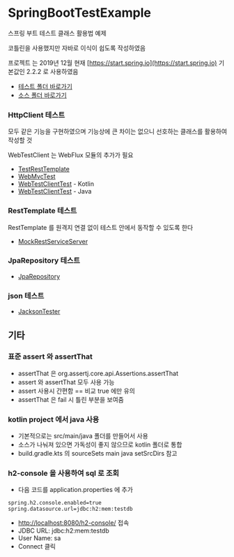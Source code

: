 # SpringBootTestExample
스프링 부트 테스트 클래스 활용법 예제 

코틀린을 사용했지만 자바로 이식이 쉽도록 작성하였음

프로젝트 는 2019년 12월 현재 [https://start.spring.io](https://start.spring.io) 기본값인 2.2.2 로 사용하였음

- [테스트 폴더 바로가기](https://github.com/rudty/SpringBootTestExample/tree/master/src/test/kotlin/org/rudtyz/tests)  
- [소스 폴더 바로가기](https://github.com/rudty/SpringBootTestExample/tree/master/src/main/kotlin/org/rudtyz/tests)

### HttpClient 테스트 
모두 같은 기능을 구현하였으며 기능상에 큰 차이는 없으니 선호하는 클래스를 활용하여 작성할 것 
 
WebTestClient 는 WebFlux 모듈의 추가가 필요 
- [TestRestTemplate](https://github.com/rudty/SpringBootTestExample/blob/master/src/test/kotlin/org/rudtyz/tests/webclient/TestRestTemplateTest.kt)
- [WebMvcTest](https://github.com/rudty/SpringBootTestExample/blob/master/src/test/kotlin/org/rudtyz/tests/webclient/WebMvcTest.kt)
- [WebTestClientTest](https://github.com/rudty/SpringBootTestExample/blob/master/src/test/kotlin/org/rudtyz/tests/webclient/WebTestClientTest1.kt) - Kotlin
- [WebTestClientTest](https://github.com/rudty/SpringBootTestExample/blob/master/src/test/kotlin/org/rudtyz/tests/webclient/WebTestClientTest2.java) - Java

### RestTemplate 테스트
RestTemplate 를 원격지 연결 없이 테스트 안에서 동작할 수 있도록 한다
- [MockRestServiceServer](https://github.com/rudty/SpringBootTestExample/blob/master/src/test/kotlin/org/rudtyz/tests/restserviceserver/RestServiceServerTest.kt)

### JpaRepository 테스트
- [JpaRepository](https://github.com/rudty/SpringBootTestExample/tree/master/src/test/kotlin/org/rudtyz/tests/jpa)

### json 테스트
- [JacksonTester](https://github.com/rudty/SpringBootTestExample/blob/master/src/test/kotlin/org/rudtyz/tests/json/JsonTest.kt)

## 기타 
### 표준 assert 와 assertThat
- assertThat 은 org.assertj.core.api.Assertions.assertThat
- assert 와 assertThat 모두 사용 가능 
- assert 사용시 간편함 == 비교 true 에만 유의 
- assertThat 은 fail 시 틀린 부분을 보여줌

### kotlin project 에서 java 사용
- 기본적으로는 src/main/java 폴더를 만들어서 사용
- 소스가 나눠져 있으면 가독성이 좋지 않으므로 kotlin 폴더로 통합
- build.gradle.kts 의 sourceSets main java setSrcDirs 참고

### h2-console 을 사용하여 sql 로 조회 
- 다음 코드를 application.properties 에 추가  
```properties
spring.h2.console.enabled=true
spring.datasource.url=jdbc:h2:mem:testdb
```
- [http://localhost:8080/h2-console/](http://localhost:8080/h2-console/) 접속
- JDBC URL: jdbc:h2:mem:testdb
- User Name: sa
- Connect 클릭 

